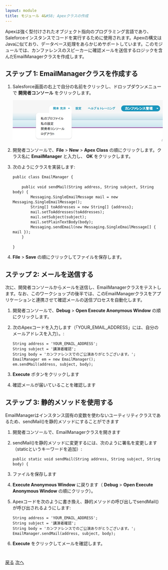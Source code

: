 ```yaml
---
layout: module
title: モジュール 4&#58; Apexクラスの作成
---
```

Apexは強く型付けされたオブジェクト指向のプログラミング言語であり、Saleforceインスタンスでコードを実行するために使用されます。Apexの構文はJavaに似ており、データベース処理をあらかじめサポートしています。このモジュールでは、カンファレンスのスピーカーに確認メールを送信するロジックを含んだEmailManagerクラスを作成します。

## ステップ 1: EmailManagerクラスを作成する

1. Salesforce画面の右上で自分の名前をクリックし、ドロップダウンメニューで **開発者コンソール** をクリックします。

    ![](images/devconsole.jpg)

1. 開発者コンソールで、**File** > **New** > **Apex Class** の順にクリックします。クラス名に **EmailManager** と入力し、 **OK** をクリックします。

2. 次のようにクラスを実装します:

    ```
    public class EmailManager {

        public void sendMail(String address, String subject, String body) {
            Messaging.SingleEmailMessage mail = new Messaging.SingleEmailMessage();
            String[] toAddresses = new String[] {address};
            mail.setToAddresses(toAddresses);
            mail.setSubject(subject);
            mail.setPlainTextBody(body);
            Messaging.sendEmail(new Messaging.SingleEmailMessage[] { mail });
        }

    }
    ```

1. **File** > **Save** の順にクリックしてファイルを保存します。

## ステップ 2: メールを送信する

次に、開発者コンソールからメールを送信し、EmailManagerクラスをテストします。なお、このワークショップの後半では、このEmailManagerクラスをアプリケーションと連携させて確認メールの送信プロセスを自動化します。

1. 開発者コンソールで、**Debug** > **Open Execute Anonymous Window** の順にクリックします。

2. 次のApexコードを入力します（「YOUR_EMAIL_ADDRESS」には、自分のメールアドレスを入力）。:

    ```
    String address = 'YOUR_EMAIL_ADDRESS';
    String subject = '講演者確認';
    String body = 'カンファレンスでのご公演ありがとうございます。';
    EmailManager em = new EmailManager();
    em.sendMail(address, subject, body);
    ```

3. **Execute** ボタンをクリックします

4. 確認メールが届いていることを確認します


## ステップ 3: 静的メソッドを使用する

EmailManagerはインスタンス固有の変数を使わないユーティリティクラスであるため、sendMail()を静的メソッドにすることができます

1. 開発者コンソールで、EmailManagerクラスを開きます

1. sendMail()を静的メソッドに変更するには、次のように署名を変更します（staticというキーワードを追加）:

    ```
    public static void sendMail(String address, String subject, String body) {
    ```

1. ファイルを保存します

1. **Execute Anonymous Window** に戻ります（ **Debug** > **Open Execute Anonymous Window** の順にクリック）。

1. Apexコードを次のように書き換え、静的メソッドの呼び出しでsendMail()が呼び出されるようにします:

    ```
    String address = 'YOUR_EMAIL_ADDRESS';
    String subject = '講演者確認';
    String body = 'カンファレンスでのご公演ありがとうございます。';
    EmailManager.sendMail(address, subject, body);
    ```

1. **Execute** をクリックしてメールを確認します。


<div class="row" style="margin-top:40px;">
<div class="col-sm-12">
<a href="Creating-the-Application.html" class="btn btn-default"><i class="glyphicon glyphicon-chevron-left"></i> 戻る</a>
<a href="Accessing-Data-using-SOQL-and-DML.html" class="btn btn-default pull-right">次へ <i class="glyphicon glyphicon-chevron-right"></i></a>
</div>
</div>

